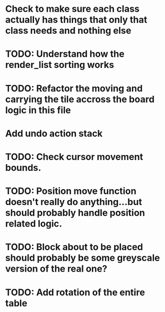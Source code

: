 # Check to make sure each class actually has things that only that class needs and nothing else

# TODO: Understand how the render_list sorting works

# TODO: Refactor the moving and carrying the tile accross the board logic in this file

# Add undo action stack

# TODO: Check cursor movement bounds.

# TODO: Position move function doesn't really do anything...but should probably handle position related logic.

# TODO: Block about to be placed should probably be some greyscale version of the real one?

# TODO: Add rotation of the entire table
